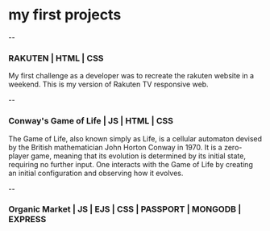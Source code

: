 # my first projects
--
### RAKUTEN | HTML | CSS
My first challenge as a developer was to recreate the rakuten website in a weekend. This is my version of Rakuten TV responsive web.

--
### Conway's Game of Life | JS | HTML | CSS
The Game of Life, also known simply as Life, is a cellular automaton devised by the British mathematician John Horton Conway in 1970.
It is a zero-player game, meaning that its evolution is determined by its initial state, requiring no further input. One interacts with the Game of Life by creating an initial configuration and observing how it evolves. 

--
### Organic Market | JS | EJS | CSS | PASSPORT | MONGODB | EXPRESS
